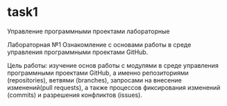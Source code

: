 # task1
Управление программными проектами лабораторные

Лабораторная №1 Ознакомление с основами работы в среде управления программными проектами GitHub.

Цель работы: изучение основ работы с модулями в среде управления программными проектами GitHub, а именно репозиториями (repositories), ветвями (branches), запросами на внесение изменений(pull requests), а также процессов фиксирования изменений (commits) и разрешения конфликтов (issues).
